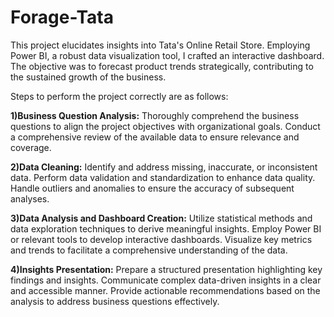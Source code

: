 # Forage-Tata
This project elucidates insights into Tata's Online Retail Store. Employing Power BI, a robust data visualization tool, I crafted an interactive dashboard. The objective was to forecast product trends strategically, contributing to the sustained growth of the business.

Steps to perform the project correctly are as follows:

**1)Business Question Analysis:**
Thoroughly comprehend the business questions to align the project objectives with organizational goals.
Conduct a comprehensive review of the available data to ensure relevance and coverage.

**2)Data Cleaning:**
Identify and address missing, inaccurate, or inconsistent data.
Perform data validation and standardization to enhance data quality.
Handle outliers and anomalies to ensure the accuracy of subsequent analyses.

**3)Data Analysis and Dashboard Creation:**
Utilize statistical methods and data exploration techniques to derive meaningful insights.
Employ Power BI or relevant tools to develop interactive dashboards.
Visualize key metrics and trends to facilitate a comprehensive understanding of the data.

**4)Insights Presentation:**
Prepare a structured presentation highlighting key findings and insights.
Communicate complex data-driven insights in a clear and accessible manner.
Provide actionable recommendations based on the analysis to address business questions effectively.
